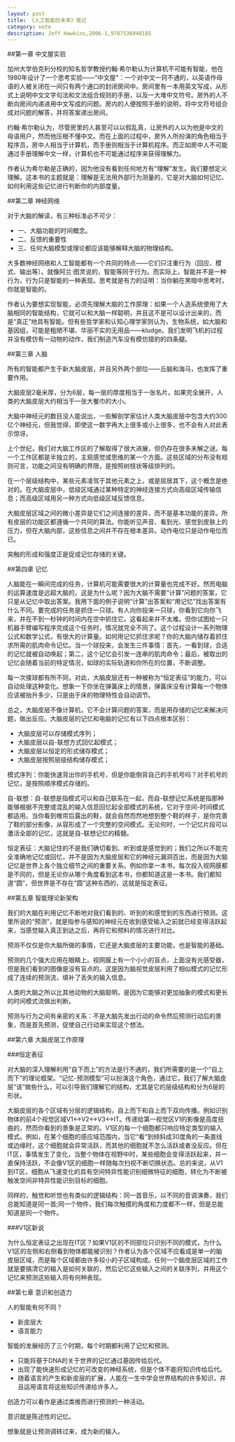 ```yaml
---
layout: post
title: 《人工智能的未来》笔记
category: note
description: Jeff Hawkins,2006-1,9787536940185
---
```


##第一章 中文屋实验

加州大学伯克利分校的知名哲学教授约翰·希尔勒认为计算机不可能有智能，他在1980年设计了一个思考实验——“中文屋”：一个对中文一窍不通的，以英语作母语的人被关闭在一间只有两个通口的封闭房间中。房间里有一本用英文写成，从形式上说明中文文字句法和文法组合规则的手册，以及一大堆中文符号。房外的人不断向房间内递进用中文写成的问题。房内的人便按照手册的说明，将中文符号组合成对问题的解答，并将答案递出房间。

约翰·希尔勒认为，尽管房里的人甚至可以以假乱真，让房外的人以为他是中文的母语用户，然而他压根不懂中文。而在上面的过程中，房外人所扮演的角色相当于程序员，房中人相当于计算机，而手册则相当于计算机程序。而正如房中人不可能通过手册理解中文一样，计算机也不可能通过程序来获得理解力。

作者认为希尔勒是正确的，因为他没有看到任何地方有“理解”发生。我们要想定义理解。这本书的主题就是：理解是无法用外部行为测量的，它是对大脑如何记忆、如何利用这些记忆进行判断你的内部度量。

##第二章 神经网络

对于大脑的解读，有三种标准必不可少：

- 一、大脑功能的时间概念。
- 二、反馈的重要性
- 三、任何大脑模型或理论都应该能够解释大脑的物理结构。

大多数神经网络和人工智能都有一个共同的特点——它们只注重行为（回应、模式、输出等）。就像阿兰·图灵说的，智能等同于行为。而实际上，智能并不是一种行为，行为只是智能的一种表现。思考就是有力的证明：当你躺在黑暗中思考时，你就是智能的。

作者认为要想实现智能，必须先理解大脑的工作原理：如果一个人造系统使用了大脑相同的智能结构，它就可以和大脑一样聪明，并且这不是可以设计出来的，而是“真正”地具有智能。但有些哲学家和认知心理学家则认为，生物系统，如大脑和基因组，可能是粗陋不堪、华丽不实的无用品——kludge。我们发明飞机的过程并没有模仿有一动物的动作，我们制造汽车没有模仿猎豹的四条腿。

##第三章 人脑

所有的智能都产生于新大脑皮层，并且另外两个部位——丘脑和海马，也发挥了重要作用。

大脑皮层2毫米厚，分为6层，每一层的厚度相当于一张名片。如果完全展开，人类的大脑皮层大约相当于一张大餐巾的大小。

大脑中神经元的数目没人能说出，一些解剖学家估计人类大脑皮层中包含大约300亿个神经元，但我觉得，即使这一数字再大上很多或小上很多，也不会有人对此表示惊讶。

上个世纪，我们对大脑工作区的了解取得了很大进展，但仍存在很多未解之谜。每一个工作区都是半独立的，主观感觉或思维的某一个方面。这些区域的分布没有规则可言，功能之间没有明确的界限，是按照树枝状等级排列的。

在一个层级结构中，某些元素凌驾于其他元素之上，或是屈居其下，这个概念是绝对的。在大脑皮层中，低级区域通过某种特定的神经连接方式向高级区域传输信息；而高级区域用另一种方式向低级区域反馈信息。

大脑皮层区域之间的微小差异是它们之间连接的差异，而不是基本功能的差异。所有皮层的功能区都遵循一个共同的算法。你能听见声音、看到光、感觉到皮肤上的压力，但在大脑内部，这些信息之间并不存在根本差异。动作电位只是动作电位而已。

突触的形成和强度正是促成记忆存储的关键。

##第四章 记忆

人脑能在一瞬间完成的任务，计算机可能需要很大的计算量也完成不好。然而电脑的运算速度是远超大脑的，这是为什么呢？因为大脑不需要“计算”问题的答案，它只是从记忆中取出答案。我用下面的例子说明“计算”出答案和“用记忆”找出答案有什么不同。要完成的任务是抓住一只球。有人向你投来一只球，你看到它向你飞来，并在不到一秒钟的时间内在空中抓住它。这看起来并不太难。但你试图给一只机器手臂编写程序完成这个任务时，情况就完全不同了。这个过程设计一系列物理公式和数学公式，有很大的计算量。如何用记忆抓住求呢？你的大脑内储存着抓住求所需的肌肉命令记忆。当一个球投来，会发生三件事情：首先，一看到球，合适的记忆就被自动唤起；第二，这个记忆会引发一连串的肌肉命令；最后，被取出的记忆会随着当前的特定情况，如球的实际轨道和你所在的位置，不断调整。

每一次接球都有所不同，对此，大脑皮层还有一种被称为“恒定表征”的能力，可以自动处理这种变化。想象一下你坐在弹簧床上的情景，弹簧床没有计算每一个物体应该被抬升多少，只是由于床的物理特性会自动调节。

总之，大脑皮层不像计算机，它不会计算问题的答案，而是用存储的记忆来解决问题，做出反应。大脑皮层的记忆和电脑的记忆有以下四点根本区别：

- 大脑皮层可以存储模式序列；
- 大脑皮层以自-联想方式回忆起模式；
- 大脑皮层以恒定的形式储存模式；
- 大脑皮层按照层级结构储存模式；

模式序列：你能快速背出你的手机号，但是你能倒背自己的手机号吗？对手机号的记忆，是按照顺序模式存储的。

自-联想：自-联想是指模式可以和自己联系在一起，而自-联想记忆系统是指那种能够根据不完整或混乱的输入信息回忆起全部模式的系统，它对于空间-时间模式都适用。当你看到帷帘后露出的鞋，就会自然而然地想到整个鞋的样子，是你完善了鞋的部分影像，从容形成了一个完整的空间模式。无论何时，一个记忆片段可以激活全部的记忆，这就是自-联想记忆的精髓。

恒定表征：大脑记住的不是我们确切看到、听到或是感觉到的；我们之所以不能完全准确地记忆或回忆，并不是因为大脑皮层和它的神经元漏洞百出，而是因为大脑记忆是世界上各个独立细节之间的重要关系。例如你拿一本书，每次投入视网膜都是不同的，但是无论你从哪个角度看到这本书，你都知道这是一本书。我们都知道“圆”，但世界是不存在“圆”这种东西的，这就是恒定表征。

##第五章 智能理论新架构

我们的大脑在利用记忆不断地对我们看到的、听到的和感觉到的东西进行预测。这里所说的“预测”，就是指参与感知的神经元在收到感受输入之前就已经变得活跃起来，当感觉输入真正到达之后，再将它和预料的情况进行对比。

预测不仅仅是你大脑所做的事情，它还是大脑皮层的主要功能，也是智能的基础。

预测的几个强大应用在眼睛上。视网膜上有一个小小的盲点，上面没有光感受器，但是我们看到的图像是没有盲点的。这是因为脑视觉皮层利用了相似模式的记忆形成了连续的预测流，填补了丢失的输入信息。

人类的大脑之所以比其他动物的大脑聪明，是因为它能够对更加抽象的模式和更长的时间模式流做出判断。

预测与行为之间有亲密的关系：不是大脑先发出行动的命令然后预测行动后的景象，而是首先预测，促使自己行动来实现这个想法。

##第六章 大脑皮层工作原理

###恒定表征

对大脑的深入理解利用“自下而上”的方法是行不通的，我们所需要的是一个“自上而下”的理论框架。“记忆-预测模型”可以扮演这个角色，通过它，我们了解大脑皮层“该”做些什么，可以引导我们理解它的结构，尤其是它的层级结构和分为6层的形状。

大脑皮层的各个区域有分层的逻辑结构，自上而下和自上而下双向传播。例如识别物体的前4个视觉区域V1<->V2<->V3<->IT。传递给第一视觉区V1的影像是高度扭曲的，然而你看到的景象是正常的。V1区的每一个细胞都只响应特定类型的输入模式。例如，在某个细胞的感应域范围内，当它“看”到倾斜成30度角的一条直线或边缘时，这个细胞就会异常活跃，而其他的细胞就不怎么活跃或者没反应。但在IT区，事情发生了变化，当整个物体在视野中时，某些细胞会变得活跃起来，并一直保持活跃，不会像V1区的细胞一样随每次扫视不断切换状态。总的来说，从V1到IT区，细胞从飞速变化的具有空间特异性能识别细微特征的细胞，转化为不断被触发空间非特异性能识别目标的细胞。

同样的，触觉和听觉也有类似的逻辑结构：同一首音乐，以不同的音调演奏，我们总能知道是同一首;同一个物件，我们每次触摸的角度和力度都不一样，但是总能知道是同一个物件。

###V1区新说

为什么恒定表征之出现在IT区？如果V1区的不同部位只识别不同的模式，为什么V1区的左侧和右侧看到物体都能被识别？作者认为各个区域不应看成是单一的脑皮层区域，而是每个区域都由许多较小的子区域构成。任何一个脑皮层区域的工作就是要搞清它的输入是如何关联的，然后记忆这些输入之间的关联序列，并用这个记忆来预测这些输入将有何种表现。

##第七章 意识和创造力

人的智能有何不同？

- 新皮层大
- 语言能力

智能的发展经历了三个时期，每个时期都利用了记忆和预测。

- 只能将基于DNA的关于世界的记忆通过基因传给后代。
- 出现了能快速形成记忆的可改变的神经系统，但是个体不能将知识传给后代。
- 随着语言的产生和新皮层的扩展，人能在一生中学会世界结构的许多知识，并且运用语言将这些知识传递给许多人。

创造力可以看作是通过类推而进行预测的一种活动。

意识就是陈述性的记忆。

想象就是让预测调转过来，成为新的输入。


